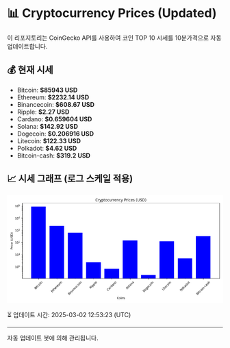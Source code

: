 
# 📊 Cryptocurrency Prices (Updated)

이 리포지토리는 CoinGecko API를 사용하여 코인 TOP 10 시세를 10분가격으로 자동 업데이트합니다.

## 💰 현재 시세
- Bitcoin: **$85943 USD**
- Ethereum: **$2232.14 USD**
- Binancecoin: **$608.67 USD**
- Ripple: **$2.27 USD**
- Cardano: **$0.659604 USD**
- Solana: **$142.92 USD**
- Dogecoin: **$0.206916 USD**
- Litecoin: **$122.33 USD**
- Polkadot: **$4.62 USD**
- Bitcoin-cash: **$319.2 USD**

## 📈 시세 그래프 (로그 스케일 적용)
![Crypto Prices](crypto_prices.png)

⏳ 업데이트 시간: 2025-03-02 12:53:23 (UTC)

---
자동 업데이트 봇에 의해 관리됩니다.

